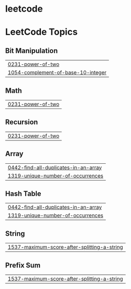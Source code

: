 # leetcode
<!---LeetCode Topics Start-->
# LeetCode Topics
## Bit Manipulation
|  |
| ------- |
| [0231-power-of-two](https://github.com/MuhammadAakash/leetcode/tree/master/0231-power-of-two) |
| [1054-complement-of-base-10-integer](https://github.com/MuhammadAakash/leetcode/tree/master/1054-complement-of-base-10-integer) |
## Math
|  |
| ------- |
| [0231-power-of-two](https://github.com/MuhammadAakash/leetcode/tree/master/0231-power-of-two) |
## Recursion
|  |
| ------- |
| [0231-power-of-two](https://github.com/MuhammadAakash/leetcode/tree/master/0231-power-of-two) |
## Array
|  |
| ------- |
| [0442-find-all-duplicates-in-an-array](https://github.com/MuhammadAakash/leetcode/tree/master/0442-find-all-duplicates-in-an-array) |
| [1319-unique-number-of-occurrences](https://github.com/MuhammadAakash/leetcode/tree/master/1319-unique-number-of-occurrences) |
## Hash Table
|  |
| ------- |
| [0442-find-all-duplicates-in-an-array](https://github.com/MuhammadAakash/leetcode/tree/master/0442-find-all-duplicates-in-an-array) |
| [1319-unique-number-of-occurrences](https://github.com/MuhammadAakash/leetcode/tree/master/1319-unique-number-of-occurrences) |
## String
|  |
| ------- |
| [1537-maximum-score-after-splitting-a-string](https://github.com/MuhammadAakash/leetcode/tree/master/1537-maximum-score-after-splitting-a-string) |
## Prefix Sum
|  |
| ------- |
| [1537-maximum-score-after-splitting-a-string](https://github.com/MuhammadAakash/leetcode/tree/master/1537-maximum-score-after-splitting-a-string) |
<!---LeetCode Topics End-->